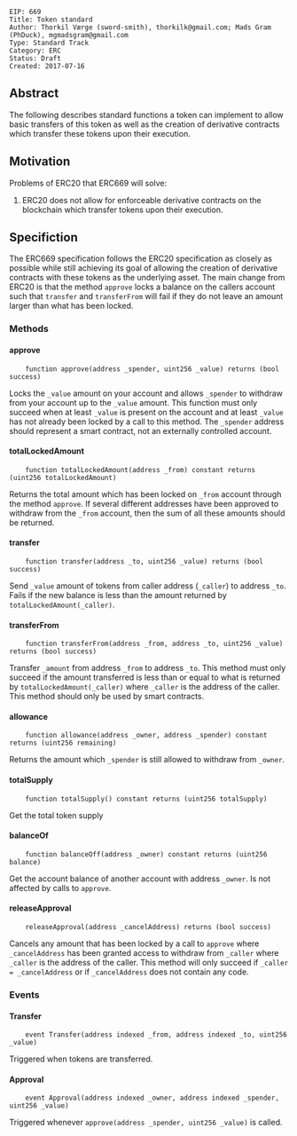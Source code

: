 ```
EIP: 669
Title: Token standard
Author: Thorkil Værge (sword-smith), thorkilk@gmail.com; Mads Gram (PhDuck), mgmadsgram@gmail.com
Type: Standard Track
Category: ERC
Status: Draft
Created: 2017-07-16
```

## Abstract

The following describes standard functions a token can implement to allow basic transfers of this token as well as the creation of derivative contracts which transfer these tokens upon their execution.

## Motivation

Problems of ERC20 that ERC669 will solve:
1. ERC20 does not allow for enforceable derivative contracts on the blockchain which transfer tokens upon their execution.

## Specifiction

The ERC669 specification follows the ERC20 specification as closely as possible while still achieving its goal of allowing the creation of derivative contracts with these tokens as the underlying asset. The main change from ERC20 is that the method `approve` locks a balance on the callers account such that `transfer` and `transferFrom` will fail if they do not leave an amount larger than what has been locked.

### Methods

#### approve
```solidity
    function approve(address _spender, uint256 _value) returns (bool success)
```
Locks the `_value` amount on your account and allows `_spender` to withdraw from your account up to the `_value` amount. This function must only succeed when at least `_value` is present on the account and at least `_value` has not already been locked by a call to this method. The `_spender` address should represent a smart contract, not an externally controlled account.

#### totalLockedAmount
```solidity
    function totalLockedAmount(address _from) constant returns (uint256 totalLockedAmount)
```
Returns the total amount which has been locked on `_from` account through the method `approve`. If several different addresses have been approved to withdraw from the `_from` account, then the sum of all these amounts should be returned.

#### transfer
```solidity
    function transfer(address _to, uint256 _value) returns (bool success)
```
Send `_value` amount of tokens from caller address (`_caller`) to address `_to`. Fails if the new balance is less than the amount returned by `totalLockedAmount(_caller)`.

#### transferFrom
```solidity
    function transferFrom(address _from, address _to, uint256 _value) returns (bool success)
```
Transfer `_amount` from address `_from` to address `_to`. This method must only succeed if the amount transferred is less than or equal to what is returned by `totalLockedAmount(_caller)` where `_caller` is the address of the caller. This method should only be used by smart contracts.

#### allowance
```solidity
    function allowance(address _owner, address _spender) constant returns (uint256 remaining)
```
Returns the amount which `_spender` is still allowed to withdraw from `_owner`.

#### totalSupply
```solidity
    function totalSupply() constant returns (uint256 totalSupply)
```
Get the total token supply

#### balanceOf
```solidity
    function balanceOff(address _owner) constant returns (uint256 balance)
```
Get the account balance of another account with address `_owner`. Is not affected by calls to `approve`.

#### releaseApproval
```solidity
    releaseApproval(address _cancelAddress) returns (bool success)
```
Cancels any amount that has been locked by a call to `approve` where `_cancelAddress` has been granted access to withdraw from `_caller` where `_caller` is the address of the caller. This method will only succeed if `_caller = _cancelAddress` or if `_cancelAddress` does not contain any code.

### Events

#### Transfer
```solidity
    event Transfer(address indexed _from, address indexed _to, uint256 _value)
```
Triggered when tokens are transferred.

#### Approval
```solidity
    event Approval(address indexed _owner, address indexed _spender, uint256 _value)
```
Triggered whenever `approve(address _spender, uint256 _value)` is called.
